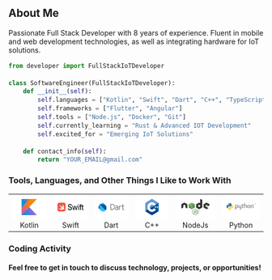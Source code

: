 ## About Me

Passionate Full Stack Developer with 8 years of experience. Fluent in mobile and web development technologies, as well
as integrating hardware for IoT solutions.

```python
from developer import FullStackIoTDeveloper

class SoftwareEngineer(FullStackIoTDeveloper):
    def __init__(self):
        self.languages = ["Kotlin", "Swift", "Dart", "C++", "TypeScript", "Python"]
        self.frameworks = ["Flutter", "Angular"]
        self.tools = ["Node.js", "Docker", "Git"]
        self.currently_learning = "Rust & Advanced IOT Development" 
        self.excited_for = "Emerging IoT Solutions"

    def contact_info(self):
        return "YOUR_EMAIL@gmail.com"
```

### Tools, Languages, and Other Things I Like to Work With

<table>
  <tr>
    <td align="center" width="96">
      <img src="images/logo/kotlin-original.svg" width="80" height="48" alt="Kotlin" />
      <br>Kotlin
    </td>
    <td align="center" width="96">
      <img src="images/logo/swift-original.svg" width="80" height="48" alt="Swift" />
      <br>Swift
    </td>
    <td align="center" width="100">
      <img src="images/logo/dart-original.svg" width="80" height="48" alt="Dart" />
      <br>Dart
    </td>
    <td align="center" width="100">
      <img src="images/logo/C++.svg" width="80" height="48" alt="Dart" />
      <br>C++
    </td>
    <td align="center" width="100">
      <img src="images/logo/node.svg" width="80" height="48" alt="Dart" />
      <br>NodeJs
    </td>
<td align="center" width="100">
      <img src="images/logo/python.svg" width="80" height="48" alt="Dart" />
      <br>Python
    </td>
    <!-- Other languages and tools -->
  </tr>
  <!-- Add more rows as needed -->
</table>
<!-- Include this if you have a section for coding activity stats -->

### Coding Activity
#### Feel free to get in touch to discuss technology, projects, or opportunities!